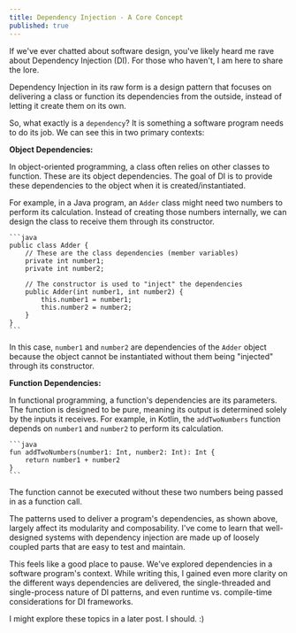 ```yaml
---
title: Dependency Injection - A Core Concept
published: true
---
```


If we've ever chatted about software design, you've likely heard me rave about Dependency Injection (DI). For those who haven't, I am here to share the lore.

Dependency Injection in its raw form is a design pattern that focuses on delivering a class or function its dependencies from the outside, instead of letting it create them on its own. 

So, what exactly is a `dependency`? It is something a software program needs to do its job. We can see this in two primary contexts:

**Object Dependencies:**

In object-oriented programming, a class often relies on other classes to function. These are its object dependencies. The goal of DI is to provide these dependencies to the object when it is created/instantiated.

For example, in a Java program, an `Adder` class might need two numbers to perform its calculation. Instead of creating those numbers internally, we can design the class to receive them through its constructor.

    ```java
    public class Adder {
        // These are the class dependencies (member variables)
        private int number1;
        private int number2;

        // The constructor is used to "inject" the dependencies
        public Adder(int number1, int number2) {
            this.number1 = number1;
            this.number2 = number2;
        }
    }
    ```

In this case, `number1` and `number2` are dependencies of the `Adder` object because the object cannot be instantiated without them being "injected" through its constructor.

**Function Dependencies:**

In functional programming, a function's dependencies are its parameters. The function is designed to be pure, meaning its output is determined solely by the inputs it receives.
For example, in Kotlin, the `addTwoNumbers` function depends on `number1` and `number2` to perform its calculation.

    ```java
    fun addTwoNumbers(number1: Int, number2: Int): Int {
        return number1 + number2
    }
    ```

The function cannot be executed without these two numbers being passed in as a function call.

The patterns used to deliver a program's dependencies, as shown above, largely affect its modularity and composability. I've come to learn that well-designed systems with dependency injection are made up of loosely coupled parts that are easy to test and maintain.

This feels like a good place to pause. We've explored dependencies in a software program's context. While writing this, I gained even more clarity on the different ways dependencies are delivered, the single-threaded and single-process nature of DI patterns, and even runtime vs. compile-time considerations for DI frameworks.

I might explore these topics in a later post. I should. :)